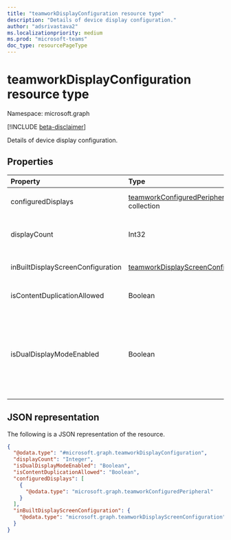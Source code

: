 ```yaml
---
title: "teamworkDisplayConfiguration resource type"
description: "Details of device display configuration."
author: "adsrivastava2"
ms.localizationpriority: medium
ms.prod: "microsoft-teams"
doc_type: resourcePageType
---
```


# teamworkDisplayConfiguration resource type

Namespace: microsoft.graph

[!INCLUDE [beta-disclaimer](../../includes/beta-disclaimer.md)]

Details of device display configuration.

## Properties
|Property|Type|Description|
|:---|:---|:---|
|configuredDisplays|[teamworkConfiguredPeripheral](../resources/teamworkconfiguredperipheral.md) collection|List of configured displays. Applicable only for Teams Room Devices.|
|displayCount|Int32|Total number of connected displays including inbuilt display. Applicable only for Teams Room Devices.|
|inBuiltDisplayScreenConfiguration|[teamworkDisplayScreenConfiguration](../resources/teamworkdisplayscreenconfiguration.md)|Configuration for inbuilt display. Not applicable for Teams Room Devices.|
|isContentDuplicationAllowed|Boolean|True if content duplication is allowed. Applicable only for Teams Room Devices.|
|isDualDisplayModeEnabled|Boolean|True if dual display mode is enabled. If "isDualDisplayModeEnabled" is true, then when content is shared via the HDMI Ingest module on the MTR device, it will be displayed on both FoR screens vs. 1 screen. Applicable only for Teams Room Devices.|


## JSON representation
The following is a JSON representation of the resource.
<!-- {
  "blockType": "resource",
  "@odata.type": "microsoft.graph.teamworkDisplayConfiguration"
}
-->
``` json
{
  "@odata.type": "#microsoft.graph.teamworkDisplayConfiguration",
  "displayCount": "Integer",
  "isDualDisplayModeEnabled": "Boolean",
  "isContentDuplicationAllowed": "Boolean",
  "configuredDisplays": [
    {
      "@odata.type": "microsoft.graph.teamworkConfiguredPeripheral"
    }
  ],
  "inBuiltDisplayScreenConfiguration": {
    "@odata.type": "microsoft.graph.teamworkDisplayScreenConfiguration"
  }
}
```

